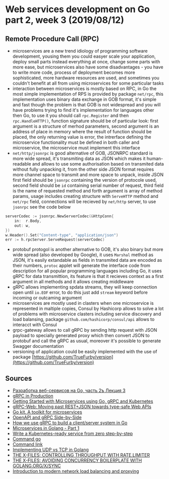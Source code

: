 # Web services development on Go part 2, week 3 (2019/08/12)

## Remote Procedure Call (RPC)
-  microservices are a new trend idiology of programming software development, yousing them you could easyer scale your application, deploy small parts instead everything at once, change some parts with more ease, but microservices also have some disadvantages - you have to write more code, process of deployment becomes more sophisticated, more hardware resources are used, and sometimes you couldn't benefit at all from using microservices for some particular tasks
- interaction between microservices is mostly based on RPC, in Go the most simple implementation of RPS is provided by package `net/rpc`, this implementation uses binary data exchange in GOB format, it's simple and fast though the problem is that GOB is not widespread and you will have problems trying to find it's implementation for languages other then Go, to use it you should call `rpc.Register` and then `rpc.HandleHTTP()`, function signature should be of particular look: first argument is a structure of merhod parameters, second argument is an address of place in memory where the result of function should be placed, the only returning value is error, the intrerface defining the microservice functionality must be defined in both caller and microservice, the microservice must implement this interface
- `net/http/jsonrpc` is good alternative of GOB, JSONRPC standard is more wide spread, it's transmiting data as JSON which makes it human-readable and allows to use some authorisation based on transmited data without fully unpacking it, from the other side JSON format requires more channel space to transmit and more space to unpack, inside JSON first field should be `jsonrpc` containing the version of protocole used, second field should be `id` containing serial number of request, third field is the name of requested method and forth argument is array of method params, usage includes creating structure with `ServeHTTP` method and `net/rpc` field, connections will be recieved by `net/http` server, to use `jsonrpc` see the code below
```go
serverCodec := jsonrpc.NewServerCodec(&HttpConn{
    in:  r.Body,
    out: w,
})
w.Header().Set("Content-type", "application/json")
err := h.rpcServer.ServeRequest(serverCodec)
```
- protobuf protogol is another alternative to GOB, it's also binary but more wide spread (also developed by Google), it uses `Marshal` method as JSON, it's easily extandable as fields in transmited data are encoded as their numbers, `protoc` applet will generate the interface code from description for all popular programming languages including Go, it uses gRPC for data transmittion, its feature is that it recieves context as a first argument in all methods and it allows creating middleware
- gRPC allows implementing spdata streams, they will keep connection open until `io.EOF` error, to do this just add `stream` keyword before incoming or outcaming argument
- microservices are mostly used in clasters when one microservice is represented in maltiple copies, Consul by Hashicorp allows to solve a lot of problems with microservice clasters including service discovery and load balansing, package `github.com/hashicorp/consul/api` allows to interacct with Consul
- grpc-gateway allows to call gRPC by sending http request with JSON payload to specially generated proxy which then convert JSON to protobuf and call the gRPC as usual, moreover it's possible to generate Swagger documentation
- versioning of application could be easily implemented with the use of package [https://github.com/TrueFurby/version](https://github.com/TrueFurby/version)

## Sources
- [Разработка веб-сервисов на Go, часть 2ъ Лекция 3](golang-6.pdf)
- [gRPC in Production](https://about.sourcegraph.com/go/grpc-in-production-alan-shreve)
- [Getting Started with Microservices using Go, gRPC and Kubernetes](https://outcrawl.com/getting-started-microservices-go-grpc-kubernetes)
- [gRPC-Web: Moving past REST+JSON towards type-safe Web APIs](https://improbable.io/blog/grpc-web-moving-past-restjson-towards-type-safe-web-apis)
- [Go kit. A toolkit for microservices](https://gokit.io)
- [OpenAPI and gRPC Side-by-Side](https://medium.com/apis-and-digital-transformation/openapi-and-grpc-side-by-side-b6afb08f75ed)
- [How we use gRPC to build a client/server system in Go](https://medium.com/pantomath/how-we-use-grpc-to-build-a-client-server-system-in-go-dd20045fa1c2)
- [Microservices in Golang - Part 1](https://ewanvalentine.io/microservices-in-golang-part-1/)
- [Write a Kubernetes-ready service from zero step-by-step](https://blog.gopheracademy.com/advent-2017/kubernetes-ready-service/)
- [Command go](https://golang.org/cmd/go/)
- [Command link](https://golang.org/cmd/link/)
- [Implementing UDP vs TCP in Golang](http://www.minaandrawos.com/2016/05/14/udp-vs-tcp-in-golang/)
- [THE X-FILES: CONTROLLING THROUGHPUT WITH RATE.LIMITER](https://rodaine.com/2017/05/x-files-time-rate-golang/)
- [THE X-FILES: AVOIDING CONCURRENCY BOILERPLATE WITH GOLANG.ORG/X/SYNC](https://rodaine.com/2018/08/x-files-sync-golang/)
- [Introduction to modern network load balancing and proxying](https://blog.envoyproxy.io/introduction-to-modern-network-load-balancing-and-proxying-a57f6ff80236)
